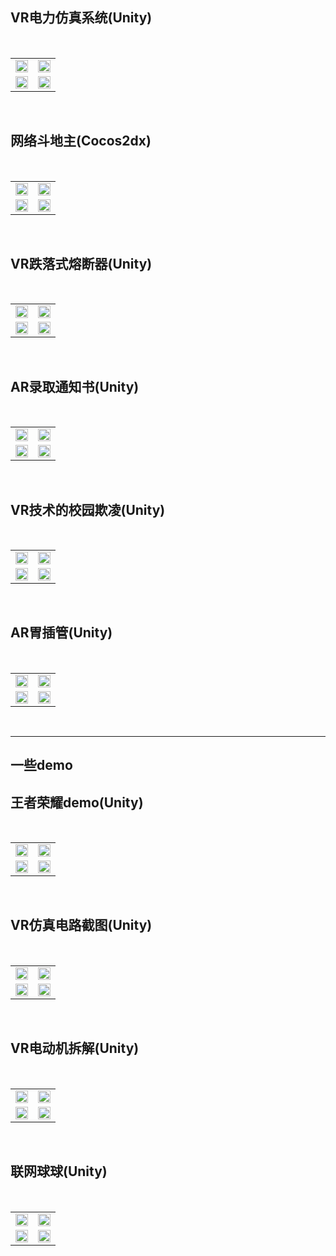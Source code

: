 
<table border="0">   
  <h2>VR电力仿真系统(Unity)</h2> 
  <tr>
    <td width="50%">    
      <img src="/跌落式熔断器/01.png" width="100%">      
    </td>
    <td width="50%">
      <img src="/VR电力系统/02.png" width="100%">      
    </td></br>
  </tr>
  <tr>
    <td width="50%">
      <img src="/VR电力系统/03.png" width="100%">      
    </td>
    <td width="50%">
      <img src="/VR电力系统/04.png" width="100%">      
    </td>
  </tr>
</table></br>

<table border="0">   
  <h2>网络斗地主(Cocos2dx)</h2> 
  <tr>
    <td width="50%">    
      <img src="/网络斗地主/01.png" width="100%">      
    </td>
    <td width="50%">
      <img src="/网络斗地主/02.png" width="100%">      
    </td></br>
  </tr>
  <tr>
    <td width="50%">
      <img src="/网络斗地主/03.png" width="100%">      
    </td>
    <td width="50%">
      <img src="/网络斗地主/04.png" width="100%">      
    </td>
  </tr>
</table></br>

<table border="0">   
  <h2>VR跌落式熔断器(Unity)</h2> 
  <tr>
    <td width="50%">    
      <img src="/跌落式熔断器/01.png" width="100%">      
    </td>
    <td width="50%">
      <img src="/跌落式熔断器/02.png" width="100%">      
    </td></br>
  </tr>
  <tr>
    <td width="50%">
      <img src="/跌落式熔断器/03.png" width="100%">      
    </td>
    <td width="50%">
      <img src="/跌落式熔断器/04.png" width="100%">      
    </td>
  </tr>
</table></br>

<table border="0">   
  <h2>AR录取通知书(Unity)</h2> 
  <tr>
    <td width="50%">    
      <img src="/AR录取通知书/01.png" width="100%">      
    </td>
    <td width="50%">
      <img src="/AR录取通知书/02.png" width="100%">      
    </td></br>
  </tr>
  <tr>
    <td width="50%">
      <img src="/AR录取通知书/03.png" width="100%">      
    </td>
    <td width="50%">
      <img src="/AR录取通知书/04.png" width="100%">      
    </td>
  </tr>
</table></br>

<table border="0">   
  <h2>VR技术的校园欺凌(Unity)</h2> 
  <tr>
    <td width="50%">    
      <img src="/VR校园欺凌/01.png" width="100%">      
    </td>
    <td width="50%">
      <img src="/VR校园欺凌/02.png" width="100%">      
    </td></br>
  </tr>
  <tr>
    <td width="50%">
      <img src="/VR校园欺凌/03.png" width="100%">      
    </td>
    <td width="50%">
      <img src="/VR校园欺凌/04.png" width="100%">      
    </td>
  </tr>
</table></br>

<table border="0">   
  <h2>AR胃插管(Unity)</h2> 
  <tr>
    <td width="50%">    
      <img src="/胃插管/01.png" width="100%">      
    </td>
    <td width="50%">
      <img src="/胃插管/02.png" width="100%">      
    </td></br>
  </tr>
  <tr>
    <td width="50%">
      <img src="/胃插管/03.png" width="100%">      
    </td>
    <td width="50%">
      <img src="/胃插管/04.png" width="100%">      
    </td>
  </tr>
</table></br>

****
<h2>一些demo</h2> 
<table border="0">   
  <h2>王者荣耀demo(Unity)</h2> 
  <tr>
    <td width="50%">    
      <img src="/王者荣耀demo/01.png" width="100%">      
    </td>
    <td width="50%">
      <img src="/王者荣耀demo/02.png" width="100%">      
    </td></br>
  </tr>
  <tr>
    <td width="50%">
      <img src="/王者荣耀demo/03.png" width="100%">      
    </td>
    <td width="50%">
      <img src="/王者荣耀demo/04.png" width="100%">      
    </td>
  </tr>
</table></br>

<table border="0">   
  <h2>VR仿真电路截图(Unity)</h2> 
  <tr>
    <td width="50%">    
      <img src="/仿真电路截图/01.png" width="100%">      
    </td>
    <td width="50%">
      <img src="/仿真电路截图/02.png" width="100%">      
    </td></br>
  </tr>
  <tr>
    <td width="50%">
      <img src="/仿真电路截图/03.png" width="100%">      
    </td>
    <td width="50%">
      <img src="/仿真电路截图/04.png" width="100%">      
    </td>
  </tr>
</table></br>

<table border="0">   
  <h2>VR电动机拆解(Unity)</h2> 
  <tr>
    <td width="50%">    
      <img src="/电动机拆解/01.png" width="100%">      
    </td>
    <td width="50%">
      <img src="/电动机拆解/02.png" width="100%">      
    </td></br>
  </tr>
  <tr>
    <td width="50%">
      <img src="/电动机拆解/03.png" width="100%">      
    </td>
    <td width="50%">
      <img src="/电动机拆解/04.png" width="100%">      
    </td>
  </tr>
</table></br>

<table border="0">   
  <h2>联网球球(Unity)</h2> 
  <tr>
    <td width="50%">    
      <img src="/联网球球/01.png" width="100%">      
    </td>
    <td width="50%">
      <img src="/联网球球/02.png" width="100%">      
    </td></br>
  </tr>
  <tr>
    <td width="50%">
      <img src="/联网球球/03.png" width="100%">      
    </td>
    <td width="50%">
      <img src="/联网球球/04.png" width="100%">      
    </td>
  </tr>
</table></br>

